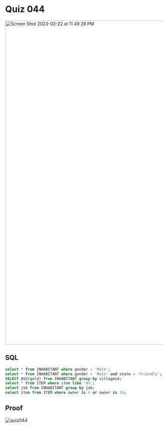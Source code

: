 # Quiz 044
<img width="1035" alt="Screen Shot 2023-02-22 at 11 49 28 PM" src="https://user-images.githubusercontent.com/111751273/220658319-45a672ba-d7bd-422a-85d8-04c8db07149f.png">

## SQL
```.sql
select * from INHABITANT where gender = 'Male';
select * from INHABITANT where gender = 'Male' and state = 'Friendly';
SELECT AVG(gold) from INHABITANT group by villageid;
select * from ITEM where item like 'A%';
select job from INHABITANT group by job;
select item from ITEM where owner is 4 or owner is 18;
```

## Proof
![quiz044](https://user-images.githubusercontent.com/111751273/220660406-046278fd-eb63-4508-97fa-39053c8ed3dd.gif)
